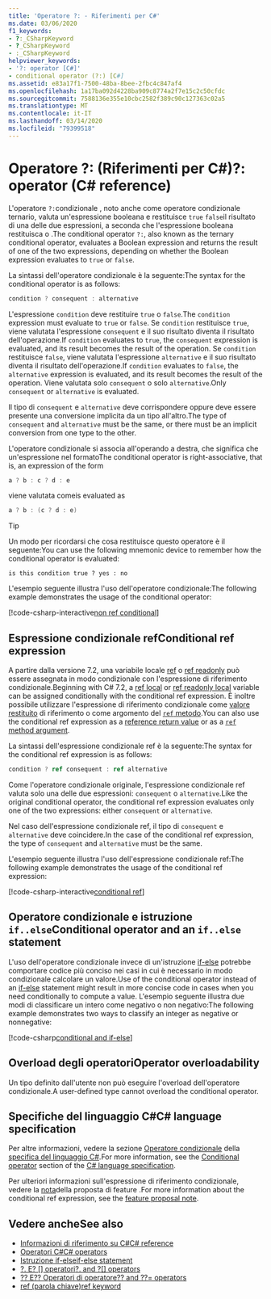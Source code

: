 ```yaml
---
title: 'Operatore ?: - Riferimenti per C#'
ms.date: 03/06/2020
f1_keywords:
- ?:_CSharpKeyword
- ?_CSharpKeyword
- :_CSharpKeyword
helpviewer_keywords:
- '?: operator [C#]'
- conditional operator (?:) [C#]
ms.assetid: e83a17f1-7500-48ba-8bee-2fbc4c847af4
ms.openlocfilehash: 1a17ba092d4228ba909c8774a2f7e15c2c50cfdc
ms.sourcegitcommit: 7588136e355e10cbc2582f389c90c127363c02a5
ms.translationtype: MT
ms.contentlocale: it-IT
ms.lasthandoff: 03/14/2020
ms.locfileid: "79399518"
---
```

# <a name="-operator-c-reference"></a><span data-ttu-id="ee4f1-102">Operatore ?: (Riferimenti per C#)</span><span class="sxs-lookup"><span data-stu-id="ee4f1-102">?: operator (C# reference)</span></span>

<span data-ttu-id="ee4f1-103">L'operatore `?:`condizionale , noto anche come operatore condizionale ternario, valuta un'espressione booleana e restituisce `true` `false`il risultato di una delle due espressioni, a seconda che l'espressione booleana restituisca o .</span><span class="sxs-lookup"><span data-stu-id="ee4f1-103">The conditional operator `?:`, also known as the ternary conditional operator, evaluates a Boolean expression and returns the result of one of the two expressions, depending on whether the Boolean expression evaluates to `true` or `false`.</span></span>

<span data-ttu-id="ee4f1-104">La sintassi dell'operatore condizionale è la seguente:</span><span class="sxs-lookup"><span data-stu-id="ee4f1-104">The syntax for the conditional operator is as follows:</span></span>

```csharp
condition ? consequent : alternative
```

<span data-ttu-id="ee4f1-105">L'espressione `condition` deve restituire `true` o `false`.</span><span class="sxs-lookup"><span data-stu-id="ee4f1-105">The `condition` expression must evaluate to `true` or `false`.</span></span> <span data-ttu-id="ee4f1-106">Se `condition` restituisce `true`, viene valutata l'espressione `consequent` e il suo risultato diventa il risultato dell'operazione.</span><span class="sxs-lookup"><span data-stu-id="ee4f1-106">If `condition` evaluates to `true`, the `consequent` expression is evaluated, and its result becomes the result of the operation.</span></span> <span data-ttu-id="ee4f1-107">Se `condition` restituisce `false`, viene valutata l'espressione `alternative` e il suo risultato diventa il risultato dell'operazione.</span><span class="sxs-lookup"><span data-stu-id="ee4f1-107">If `condition` evaluates to `false`, the `alternative` expression is evaluated, and its result becomes the result of the operation.</span></span> <span data-ttu-id="ee4f1-108">Viene valutata solo `consequent` o solo `alternative`.</span><span class="sxs-lookup"><span data-stu-id="ee4f1-108">Only `consequent` or `alternative` is evaluated.</span></span>

<span data-ttu-id="ee4f1-109">Il tipo di `consequent` e `alternative` deve corrispondere oppure deve essere presente una conversione implicita da un tipo all'altro.</span><span class="sxs-lookup"><span data-stu-id="ee4f1-109">The type of `consequent` and `alternative` must be the same, or there must be an implicit conversion from one type to the other.</span></span>

<span data-ttu-id="ee4f1-110">L'operatore condizionale si associa all'operando a destra, che significa che un'espressione nel formato</span><span class="sxs-lookup"><span data-stu-id="ee4f1-110">The conditional operator is right-associative, that is, an expression of the form</span></span>

```csharp
a ? b : c ? d : e
```

<span data-ttu-id="ee4f1-111">viene valutata come</span><span class="sxs-lookup"><span data-stu-id="ee4f1-111">is evaluated as</span></span>

```csharp
a ? b : (c ? d : e)
```

> [!TIP]
> <span data-ttu-id="ee4f1-112">Un modo per ricordarsi che cosa restituisce questo operatore è il seguente:</span><span class="sxs-lookup"><span data-stu-id="ee4f1-112">You can use the following mnemonic device to remember how the conditional operator is evaluated:</span></span>
>
> ```text
> is this condition true ? yes : no
> ```

<span data-ttu-id="ee4f1-113">L'esempio seguente illustra l'uso dell'operatore condizionale:</span><span class="sxs-lookup"><span data-stu-id="ee4f1-113">The following example demonstrates the usage of the conditional operator:</span></span>

[!code-csharp-interactive[non ref conditional](snippets/ConditionalOperator.cs#ConditionalValue)]

## <a name="conditional-ref-expression"></a><span data-ttu-id="ee4f1-114">Espressione condizionale ref</span><span class="sxs-lookup"><span data-stu-id="ee4f1-114">Conditional ref expression</span></span>

<span data-ttu-id="ee4f1-115">A partire dalla versione 7.2, una variabile locale [ref](../keywords/ref.md#ref-locals) o [ref readonly](../keywords/ref.md#ref-readonly-locals) può essere assegnata in modo condizionale con l'espressione di riferimento condizionale.</span><span class="sxs-lookup"><span data-stu-id="ee4f1-115">Beginning with C# 7.2, a [ref local](../keywords/ref.md#ref-locals) or [ref readonly local](../keywords/ref.md#ref-readonly-locals) variable can be assigned conditionally with the conditional ref expression.</span></span> <span data-ttu-id="ee4f1-116">È inoltre possibile utilizzare l'espressione di riferimento condizionale come [valore restituito](../keywords/ref.md#reference-return-values) di riferimento o come argomento del [ `ref` metodo](../keywords/ref.md#passing-an-argument-by-reference).</span><span class="sxs-lookup"><span data-stu-id="ee4f1-116">You can also use the conditional ref expression as a [reference return value](../keywords/ref.md#reference-return-values) or as a [`ref` method argument](../keywords/ref.md#passing-an-argument-by-reference).</span></span>

<span data-ttu-id="ee4f1-117">La sintassi dell'espressione condizionale ref è la seguente:</span><span class="sxs-lookup"><span data-stu-id="ee4f1-117">The syntax for the conditional ref expression is as follows:</span></span>

```csharp
condition ? ref consequent : ref alternative
```

<span data-ttu-id="ee4f1-118">Come l'operatore condizionale originale, l'espressione condizionale ref valuta solo una delle due espressioni: `consequent` o `alternative`.</span><span class="sxs-lookup"><span data-stu-id="ee4f1-118">Like the original conditional operator, the conditional ref expression evaluates only one of the two expressions: either `consequent` or `alternative`.</span></span>

<span data-ttu-id="ee4f1-119">Nel caso dell'espressione condizionale ref, il tipo di `consequent` e `alternative` deve coincidere.</span><span class="sxs-lookup"><span data-stu-id="ee4f1-119">In the case of the conditional ref expression, the type of `consequent` and `alternative` must be the same.</span></span>

<span data-ttu-id="ee4f1-120">L'esempio seguente illustra l'uso dell'espressione condizionale ref:</span><span class="sxs-lookup"><span data-stu-id="ee4f1-120">The following example demonstrates the usage of the conditional ref expression:</span></span>

[!code-csharp-interactive[conditional ref](snippets/ConditionalOperator.cs#ConditionalRef)]

## <a name="conditional-operator-and-an-ifelse-statement"></a><span data-ttu-id="ee4f1-121">Operatore condizionale e istruzione `if..else`</span><span class="sxs-lookup"><span data-stu-id="ee4f1-121">Conditional operator and an `if..else` statement</span></span>

<span data-ttu-id="ee4f1-122">L'uso dell'operatore condizionale invece di un'istruzione [if-else](../keywords/if-else.md) potrebbe comportare codice più conciso nei casi in cui è necessario in modo condizionale calcolare un valore.</span><span class="sxs-lookup"><span data-stu-id="ee4f1-122">Use of the conditional operator instead of an [if-else](../keywords/if-else.md) statement might result in more concise code in cases when you need conditionally to compute a value.</span></span> <span data-ttu-id="ee4f1-123">L'esempio seguente illustra due modi di classificare un intero come negativo o non negativo:</span><span class="sxs-lookup"><span data-stu-id="ee4f1-123">The following example demonstrates two ways to classify an integer as negative or nonnegative:</span></span>

[!code-csharp[conditional and if-else](snippets/ConditionalOperator.cs#CompareWithIf)]

## <a name="operator-overloadability"></a><span data-ttu-id="ee4f1-124">Overload degli operatori</span><span class="sxs-lookup"><span data-stu-id="ee4f1-124">Operator overloadability</span></span>

<span data-ttu-id="ee4f1-125">Un tipo definito dall'utente non può eseguire l'overload dell'operatore condizionale.</span><span class="sxs-lookup"><span data-stu-id="ee4f1-125">A user-defined type cannot overload the conditional operator.</span></span>

## <a name="c-language-specification"></a><span data-ttu-id="ee4f1-126">Specifiche del linguaggio C#</span><span class="sxs-lookup"><span data-stu-id="ee4f1-126">C# language specification</span></span>

<span data-ttu-id="ee4f1-127">Per altre informazioni, vedere la sezione [Operatore condizionale](~/_csharplang/spec/expressions.md#conditional-operator) della [specifica del linguaggio C#](~/_csharplang/spec/introduction.md).</span><span class="sxs-lookup"><span data-stu-id="ee4f1-127">For more information, see the [Conditional operator](~/_csharplang/spec/expressions.md#conditional-operator) section of the [C# language specification](~/_csharplang/spec/introduction.md).</span></span>

<span data-ttu-id="ee4f1-128">Per ulteriori informazioni sull'espressione di riferimento condizionale, vedere la [nota](~/_csharplang/proposals/csharp-7.2/conditional-ref.md)della proposta di feature .</span><span class="sxs-lookup"><span data-stu-id="ee4f1-128">For more information about the conditional ref expression, see the [feature proposal note](~/_csharplang/proposals/csharp-7.2/conditional-ref.md).</span></span>

## <a name="see-also"></a><span data-ttu-id="ee4f1-129">Vedere anche</span><span class="sxs-lookup"><span data-stu-id="ee4f1-129">See also</span></span>

- [<span data-ttu-id="ee4f1-130">Informazioni di riferimento su C#</span><span class="sxs-lookup"><span data-stu-id="ee4f1-130">C# reference</span></span>](../index.md)
- [<span data-ttu-id="ee4f1-131">Operatori C#</span><span class="sxs-lookup"><span data-stu-id="ee4f1-131">C# operators</span></span>](index.md)
- [<span data-ttu-id="ee4f1-132">Istruzione if-else</span><span class="sxs-lookup"><span data-stu-id="ee4f1-132">if-else statement</span></span>](../keywords/if-else.md)
- <span data-ttu-id="ee4f1-133">[?. E? [] operatori](member-access-operators.md#null-conditional-operators--and-)</span><span class="sxs-lookup"><span data-stu-id="ee4f1-133">[?. and ?[] operators](member-access-operators.md#null-conditional-operators--and-)</span></span>
- [<span data-ttu-id="ee4f1-134">?? E?? Operatori di operatore</span><span class="sxs-lookup"><span data-stu-id="ee4f1-134">?? and ??= operators</span></span>](null-coalescing-operator.md)
- [<span data-ttu-id="ee4f1-135">ref (parola chiave)</span><span class="sxs-lookup"><span data-stu-id="ee4f1-135">ref keyword</span></span>](../keywords/ref.md)
